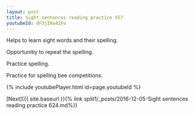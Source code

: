 ```yaml
---
layout: post
title: Sight sentences reading practice 557
youtubeId: 0F3jI9a42Fo
---
```

 
 
Helps to learn sight words and their spelling.

Opportunitiy to repeat the spelling. 

Practice spelling. 
 
Practice for spelling bee competitions. 
 
{% include youtubePlayer.html id=page.youtubeId %}
 
 

[Next]({{ site.baseurl }}{% link  split1/_posts/2016-12-05-Sight sentences reading practice 624.md%})
 
